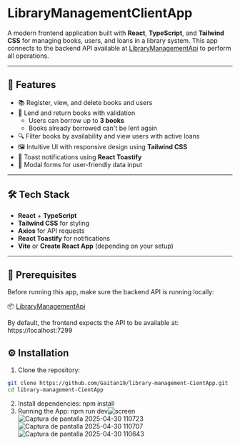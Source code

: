# LibraryManagementClientApp

A modern frontend application built with **React**, **TypeScript**, and **Tailwind CSS** for managing books, users, and loans in a library system. This app connects to the backend API available at [LibraryManagementApi](https://github.com/Gaitan19/LibraryManagementApi) to perform all operations.

---

## 🚀 Features

- 📚 Register, view, and delete books and users
- 🔄 Lend and return books with validation
  - Users can borrow up to **3 books**
  - Books already borrowed can't be lent again
- 🔍 Filter books by availability and view users with active loans
- 🖼️ Intuitive UI with responsive design using **Tailwind CSS**
- 📢 Toast notifications using **React Toastify**
- 🧩 Modal forms for user-friendly data input

---

## 🛠️ Tech Stack

- **React** + **TypeScript**
- **Tailwind CSS** for styling
- **Axios** for API requests
- **React Toastify** for notifications
- **Vite** or **Create React App** (depending on your setup)

---

## 🔧 Prerequisites

Before running this app, make sure the backend API is running locally:

📦 [LibraryManagementApi](https://github.com/Gaitan19/LibraryManagementApi)

By default, the frontend expects the API to be available at: https://localhost:7299

## ⚙️ Installation

1. Clone the repository:

```bash
git clone https://github.com/Gaitan19/library-management-CientApp.git
cd library-management-CientApp
```
2. Install dependencies: npm install
3. Running the App: npm run dev![screen](https://github.com/user-attachments/assets/e10514f0-3151-43f1-8159-951fcba15f8c)
![Captura de pantalla 2025-04-30 110723](https://github.com/user-attachments/assets/d8b3ea5a-1cac-493f-8bb2-879e784e4b27)
![Captura de pantalla 2025-04-30 110707](https://github.com/user-attachments/assets/70beb5b8-53c3-4dc9-8014-26091f74b180)
![Captura de pantalla 2025-04-30 110643](https://github.com/user-attachments/assets/e451ed80-125a-4b8c-88b6-26fc95512e1b)


